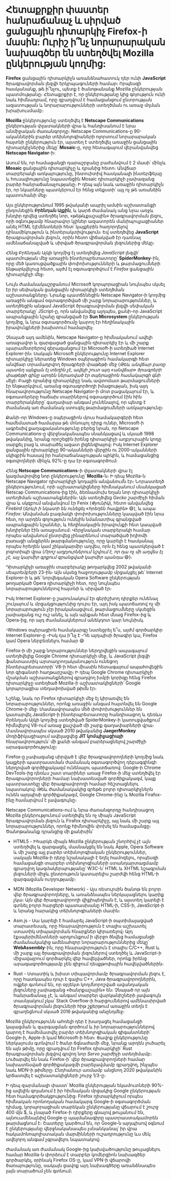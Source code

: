 # Հետաքրքիր փաստեր հանրաճանաչ և սիրված ցանցային դիտարկիչ Firefox-ի մասին: Ուրիշ ի՞նչ նորարարական նախագծեր են ստեղծվել Mozilla ընկերության կողմից:

**Firefox** ցանցային դիտարկիչն առանձնահատուկ դեր ունի **JavaScript** ծրագրավորման լեզվի երկրպագուների համար։ Որպեսզի հասկանանք, թե ի՞նչու, պետք է ծանոթանանք Mozilla ընկերության պատմությանը։ Հետաքրքիր է, որ ընկերությանը կից գոյություն ունի նաև հիմնադրամ, որը զբաղվում է համացանցում ընտրության ազատության և նորարարությունների ստեղծման ու առաջ մղման խրախուսմամբ։

**Mozilla** ընկերությունը ստեղծվել է **Netscape Communications** ընկերության փլատակների վրա և հանդիսանում է նրա անմիջական ժառանգորդը։ Netscape Communications-ը 90-ականներին բարձր տեխնոլոգիաների ոլորտում նորարարական հայտնի ընկերություն էր, այստեղ է ստեղծվել առաջին ցանցային դիտարկիչներից մեկը՝ **Mosaic**-ը, որը հետագայում վերանվանվեց **Netscape Navigator**-ի։

Ասում են, որ համացանցի դարաշրջանը բաժանվում է 2 մասի՝ մինչև **Mosaic** ցանցային դիտարկիչը և դրանից հետո։ Անվճար տարբերակի առկայությունը, ինտուիտիվ հասկանալի ինտերֆեյսը և հուսալիությունը նպաստեցին Mosaic դիտարկիչի չափազանց բարձր հանրաճանաչությանը։ Ի դեպ այն նաև առաջին դիտարկիչն էր, որ նկարները պատկերում էր հենց տեքստի՝ այլ ոչ թե առանձին պատուհանի մեջ։

Այս ընկերությունում 1995 թվականի ապրիլ ամսին աշխատանքի ընդունեցին **Բրենդան Այքին**, և կարճ ժամանակ անց նրա առջև խնդիր դրվեց ստեղծել նոր, «թեթևքաշային» ծրագրավորման լեզու, որի օգնությամբ հնարավոր կլիներ ազատորեն մանիպուլյացիաներ անել HTML էլէմենտների հետ՝ կայքերին հաղորդելով դինամիկություն և ինտերակտիվություն։ Եվ ստեղծվեց **JavaScript** ծրագրավորման լեզուն, որին հետո վիճակված էր դառնալ ամենաճանաչված և սիրված ծրագրավորման լեզուներից մեկը։

Հենց Բրենդան Այկի կողմից էլ ստեղծվեց _JavaScript_ լեզվի՝ պատմության մեջ առաջին ինտերպրետատորը՝ **SpiderMonkey**-ին, որը մեծ կառուցվածքային փոփոխությունների և թարմացումների ենթարկվելուց հետո, այժմ էլ օգտագործվում է _Firefox_ ցանցային դիտարկիչի մեջ։

Նույն ժամանակաշրջանում Microsoft կորպորացիան նույնպես սկսել էր իր սեփական ցանցային դիտարկիչի ստեղծման աշխատանքները։ Նրանք պատճենեցին Netscape Navigator-ի կողմից առաջին անգամ օգտագործված մի շարք նորարարություններ, և ստեղծեցին անգամ JavaScript ծրագրավորման լեզվի սեփական տարբերակը՝ JScript-ը, որն անվանվեց այդպես, քանի-որ JavaScript ապրանքային նշանը գրանցված էր **Sun Microsystem** ընկերության կողմից, և նրա օգտագործումը կարող էր հեղինակային իրավունքների խախտում համարվել։

Չնայած այդ ամենին, Netscape Navigator-ը հիմնականում ավելի առաջավոր և զարգացած ցանցային դիտարկիչ էր և մի շարք պարամետրերով գերազանցում էր Microsoft-ի ստեղծած Internet Explorer-ին։ Սակայն Microsoft ընկերությունը Internet Explorer դիտարկիչը ներառեց Windows օպերացիոն համակարգի հետ անվճար տրամադրվող ծրագրերի փաթեթի մեջ (_Թեև անվճար բառը այստեղ այնքան էլ տեղին չէ, ավելի շուտ այդ «անվճար» ծրագրերի փաթեթի գինը արդեն ներառված էր օպերացիոն համակարգի գնի մեջ_)։ Բացի դրանից դիտարկիչը նաև ավտոմատ թարմացումների էր ենթարկվում, առանց օգտագործողի իմացության, իսկ այդ հնարավորությունը Netscape Navigator-ի մոտ բացակայում էր, և օգտատերերը հաճախ տարիներով օգտագործում էին հին տարբերակները՝ գաղափար անգամ չունենալով, որ պետք է ժամանակ առ ժամանակ ստուգել թարմացումների առկայությունը։

Քանի-որ Windows-ը օպերացիոն մյուս համակարգերի հետ համեմատած համարյա թե մոնոպոլ դիրք ուներ, Microsoft-ի ագրեսիվ քաղաքականությունը բերեց նրան, որ Netscape Communications-ը վերջնականապես սնանկացավ և սկսած 1998 թվականից, նրանք որոշեցին իրենց դիտարկիչի աղբյուրային կոդը սարքել բաց և տարածել ազատ լիցենզիայով։ Իսկ Internet Explorer ցանցային դիտարկիչը 90-ականների վերջին ու 2000-ականների սկիզբին հասավ իր հանրաճանաչության պիկին, և համացանցից օգտվողների մինչև 92%-ը դա էր օգտագործում։

Հենց **Netscape Communications**-ի փլատակների վրա էլ կազմավորվեց նոր ընկերությունը՝ **Mozilla**-ն։ Ի դեպ Mozilla-ն Netscape Navigator դիտարկիչի կոդային անվանումն էր։ Նորաստեղծ ընկերությունում, որի աշխատակիցները հիմնականում սնանկացած Netscap Communications-ից էին, ձեռնամուխ եղան նոր դիտարկիչի ստեղծման աշխատանքներին։ Այն ստեղծվեց _Gecko_ շարժիչի հիման վրա և սկզբում անվանվում էր Fenix (_Փյունիկ_), հետո անվանվեց _Firebird_ (_երևի ի նկատի են ունեցել «հրեղեն հավքին»_ :smile:), և ապա _Firefox_: Անվանման բազմակի փոփոխությունները կապված էին նրա հետ, որ արդեն գոյություն ունեյին նմանատիպ գրանցված ապրանքային նշաններ, և հեղինակային իրավունքի հետ կապված խնդիրներ էին առաջանում։ Վերջնական տարբերակի համար որպես անվանում ընտրվեց չինարենում տարածված իդիոմի բառացի անգլերեն թարգմանությունը, որը կարելի է հասկանալ որպես հրեղեն կամ շիկակարմիր աղվես, որն էլ հենց պատկերված է լոգոտիպի վրա (_Որոշ աղբյուրներում նշվում է, որ դա ոչ մի աղվես էլ չէ, այլ կարմիր գրքում գրանցված կարմիր պանդա_ :smile:)։

Դիտարկիչի առաջին տարբերակը թողարկվեց 2002 թվականի սեպտեմբերի 23-ին։ Այն սկսեց հաջողությամբ մրցակցել թե՛ Internet Explorer-ի և թե՛ նորվեգական Opera Software ընկերության թողարկած Opera դիտարկիչի հետ, որը նույնպես նորարարություններով հայտնի և սիրված էր։

Իսկ Internet Explorer-ը շարունակում էր գերիշխող դիրքեր ունենալ շուկայում և մրցակցությունից դուրս էր, այդ իսկ պատճառով ոչ մի նորարարություն չէր իրականացվում, թարմացումները սկսեցին չափազանց ուշ ուշ անել, և այն այնքան հետ մնաց Firefox-ից և Opera-ից, որ այդ ժամանակներում անեկդոտ կար նույնիսկ․

-Windows օպերացիոն համակարգը նստեցրել ե՞ս, այժմ գործարկիր Internet Explorer-ը
-Իսկ դա ի՞նչ է
-Դե այդպիսի ծրագիր կա, Firefox կամ Opera ներբեռնելու համար :smile:

Firefox-ի մի շարք նորարություններ ներդրվեցին ապագայում ստեղծվելիք Google Chrome դիտարկիչի մեջ, և JavaScript լեզվի ֆանտաստիկ արտադրողականություն ունեցող ինտերպրետատորի՝ V8-ի հետ միասին հետագայում ապահովեցին նոր գիգանտի հաղթարշավը։ Ի դեպ Google Chrome դիտարկիչի մշակման աշխատանքներով զբաղվող խմբի կորիզը հենց Firefox դիտարկիչը ստեղծած Mozilla-ի աշխատակիցների՝ Google կորպորացիա տեղափոխված թիմն էր։

Նշենք, նաև որ Firefox դիտարկիչի մեջ էլ կիրառվել են նորարարություններ, որոնք առաջին անգամ հայտնվել են Google Chrome-ի մեջ։ Մասնավորապես մեծ փոփոխություններ են կատարվել JavaScript-ի ինտերպրետատորը հանդիսացող և դեռևս Բրենդան Այկի կողմից ստեղծված SpiderMonkey-ի կառուցվածքում՝ հիմնվելով V8-ում առաջ քաշված մի շարք գաղափարների վրա։ Մասնավորապես սկսած 2010 թվականից **JaegerMonkey** մոդիֆիկացիայում ավելացվեց **JIT կոմպիլյացիայի** հնարավորություն՝ մի քանի անգամ բարձրացնելով շարժիչի արագագործությունը։

Firefox-ը չափազանց սիրված է վեբ ծրագրավորողների կողմից նաև կայքերի պատրաստման ժամանակ օգտագործվող դեբագգինգի ներդրված գործիքակազմ ունենալու պատճառով։ Google-ի Chrome DevTools-ից դեռևս շատ տարիներ առաջ Firefox-ի մեջ ստեղծվել էր ծրագրավորողների համար նախատեսված գործիքակազմ, կայք պատրաստելը վեբ ծրագրավորողի համար հեշտացնելու նպատակով։ Թեև ժամանակակից գրեթե բոլոր դիտարկիչներն ունեն այդպիսի գործիքակազմ, Google Chrome-ինը և Mozilla Firafox-ինը համարվում է լավագույնը։

Netscape Communications-ում և նրա ժառանգորդը հանդիսացող Mozilla ընկերությունում ստեղծվել են ոչ միայն JavaScript ծրագրավորման լեզուն և Firafox դիտարկիչը, այլ նաև մի շարք այլ նորարարություններ, որոնք հիմնովին փոխել են համացանցը։ Ծանոթանանք դրանցից մի քանիսին՝

- HTML5 - Իհարկե միայն Mozilla ընկերության շնորհիվ չէ այն ստեղծվել և զարգացել, մասնակցել են նաև Apple, Opera Software և մի շարք այլ բարձր տեխնոլոգիական ընկերություններ, սակայն Mozilla-ի դերը նշանակալի է եղել համոզելու, որպեսզի համացանցի տարբեր տեխնոլոգիաների ստանդարտացմամբ զբաղվող կազմակերպությանը՝ W3C-ն՝ HTML և XHTML նշագրման լեզուների միջև ընտրութուն կատարելիս շարժվի հենց HTML-ի զարգացման ուղղությամբ։

- MDN (Mozilla Developer Network) - Այս ռեսուրսին ծանոթ են բոլոր վեբ ծրագրավորողները, և առանձնապես ներկայացնելու կարիք չկա։ Այն վեբ ծրագրավորողի վիքիպեդիան է, և այստեղ կարելի է գտնել բոլոր հարցերի պատասխանը HTML-ի, CSS-ի, JavaScript-ի և նրանց հարակից տեխնոլոգիաների մասին։

- Asm.js - Սա կարելի է համարել JavaScript-ի օպտիմալացված տարատեսակ, որը հնարավորություն է տալիս աշխատել ստատիկ տիպավորման հնարքներ կիրառելով։ Այդ էքսպերիմենտների արդյունքում ի վերջո ծնվեց համացանցի ժամանակակից ամենահզոր նորարարություններից մեկը՝ **WebAssembly**-ին, որը հնարավորություն է տալիս C/C++, Rust և մի շարք այլ ծրագրավորման լեզուներով ստեղծել և JavaScript-ի միջավայրում գործարկել վեբ հավելվածներ, որոնք իրենց արագագործությամբ չեն զիջում դեսքթոփային հավելվածներին։

- Rust - Ստատիկ և խիստ տիպավորմամբ ծրագրավորման լեզու է, որը հատկապես դուր է գալիս C++, Java ծրագրավորողներին, ովքեր գտնում են, որ օբյեկտ կողմնորոշված ավանդական լեզուները չափազանց «ծանրքաշային» են։ Չնայած որ այն հանրաճանաչ չէ, և անգամ տարբեր վարկանիշների լավագույն տասնյակում չկա՝ Stack Overflow-ի հարցումներով ամենասիրված ծրագրավորման լեզուների հիթ շքերթում առաջին տեղն է զբաղեցնում սկսած 2016 թվականից անընդմեջ։

Mozilla ընկերությունն ահռելի դեր է խաղացել համացանցի կայացման և զարգացման գործում և իր նորարարություններով կարող է համեմատվել բարձր տեխնոլոգիական գիգանտների՝ Google-ի, Apple-ի կամ Microsoft-ի հետ։ Ցավոք ընկերությունը ներկայումս գտնվում է ծանր ճգնաժամի մեջ, նրանք արդեն լուծարել են այն թիմը, որը զբաղվում էր Firefox դիտարկիչի՝ Rust ծրագրավորման լեզվով գրվող նոր _Servo_ շարժիչի ստեղծմամբ։ Լուծարվել են նաև Firefox-ի՝ վեբ ծրագրավորողների համար նախատեսված գործիքակազմի բարելավմամբ զբաղվող, ինչպես նաև MDN-ի թիմերը։ Ընդհանուր առմամբ անցնող 2020 թվականին կրճատվել է աշխատակիցների շուրջ 1/3-ը։

Ի դեպ զարմանալի փաստ՝ Mozilla ընկերության եկամուտների 90%-ից ավելին գոյանում է իր հիմնական մրցակից Google ընկերության հետ համագործակցությունից։ Firefox դիտարկիչում որպես հիմնական որոնողական համակարգ Google-ի օգտագործման դիմաց, կորպորացիան տարեկան ընկերությանը վճարում է շուրջ 400 մլն $, և չնայած Firefox-ի դիրքերը գնալով թուլանում են, այնուամենայնիվ Google-ը պայմանագիրը պատրաստակամորեն թարմացնում է։ Շատերը կարծում են, որ Google-ն այդպիսով օգնում է ընկերությանը վերջնականապես չսնանկանալ՝ իր վրա հակամոնոպոլիստական մարմինների ուշադրությունը ևս մեկ ավելորդ անգամ չգրավելու նպատակով։

Ժամանակ առ ժամանակ Google-ից կախվածությունը թուլացնելու համար Mozilla-ն փորձում է տարբեր կոմերցիոն նախագծեր գործարկել, օրինակ Firefox OS-ը, կամ VPN-ի վճարովի ծառայությունը, սակայն ցավոք այդ նախագծերը առանձնապես լայն տարածում չեն գտնում։
